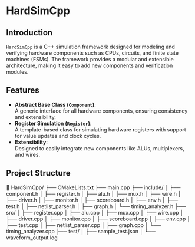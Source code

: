 # HardSimCpp

## Introduction
`HardSimCpp` is a C++ simulation framework designed for modeling and verifying hardware components such as CPUs, circuits, and finite state machines (FSMs). The framework provides a modular and extensible architecture, making it easy to add new components and verification modules.

## Features
- **Abstract Base Class (`Component`)**:  
  A generic interface for all hardware components, ensuring consistency and extensibility.
- **Register Simulation (`Register`)**:  
  A template-based class for simulating hardware registers with support for value updates and clock cycles.
- **Extensibility**:  
  Designed to easily integrate new components like ALUs, multiplexers, and wires.

## Project Structure
📁 HardSimCpp/
├── CMakeLists.txt
├── main.cpp
├── include/
│   ├── component.h
│   ├── register.h
│   ├── alu.h
│   ├── mux.h
│   ├── wire.h
│   ├── driver.h
│   ├── monitor.h
│   ├── scoreboard.h
│   ├── env.h
│   ├── test.h
│   ├── netlist_parser.h
│   ├── graph.h
│   └── timing_analyzer.h
├── src/
│   ├── register.cpp
│   ├── alu.cpp
│   ├── mux.cpp
│   ├── wire.cpp
│   ├── driver.cpp
│   ├── monitor.cpp
│   ├── scoreboard.cpp
│   ├── env.cpp
│   ├── test.cpp
│   ├── netlist_parser.cpp
│   ├── graph.cpp
│   └── timing_analyzer.cpp
├── test/
│   ├── sample_test.json
│   └── waveform_output.log